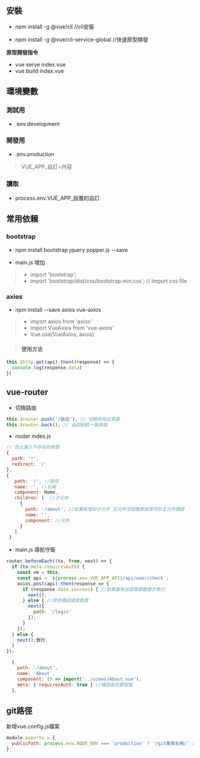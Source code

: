 
安裝
---
- npm install -g @vue/cli  //cli安裝

- npm install -g @vue/cli-service-global  //快速原型開發

**原型開發指令**
- vue serve index.vue
- vue build index.vue

環境變數
---
### 測試用  
- .env.development  
### 開發用
- .env.production  
> VUE_APP_自訂=內容
### 讀取
- process.env.VUE_APP_設置的自訂

常用依賴
---
### bootstrap
- npm install bootstrap jquery popper.js --save 

- main.js 增加 
> - import 'bootstrap';
> - import 'bootstrap/dist/css/bootstrap.min.css'; // Import css file


### axios

- npm install --save axios vue-axios

> - import axios from 'axios'
> - import VueAxios from 'vue-axios'
> - Vue.use(VueAxios, axios)

> #### 使用方法
```js
this.$http.get(api).then((response) => {
  console.log(response.data)
})
```


vue-router
---

- 切換路由
```js
this.$router.push('/路徑'); // 切換到指定頁面
this.$router.back(); // 返回到前一個頁面
```



- router index.js
```js
// 防止進入不存在的頁面
{
  path: '*',
  redirect: '/'
},
{
   path: '/', //路徑
   name: '', //名稱
   component: Home,
   children: [  //子元件
     {
       path: '/about', //如果有增加子元件 主元件沒設置那就等同於主元件預設 
       name: '', 
       component: //元件
     }
   ]
 }

```

- main.js 導航守衛
```js
router.beforeEach((to, from, next) => {
  if (to.meta.requiresAuth) {
    const vm = this;
    const api = `${process.env.VUE_APP_API}/api/user/check`;
    axios.post(api).then(response => {
      if (response.data.success) { //如果面有加這個需驗證才放行
        next();
      } else { //其他導回填寫頁面
        next({
          path: '/login' 
        });
      }
    });
  } else {
    next();放行
  }
});

  {
    path: '/about',
    name: 'About',
    component: () => import('../views/About.vue'),
    meta: { requiresAuth: true } //確認是否要阻擋
  },
  ```


git路徑
---
新增vue.config.js檔案
```js
module.exports = {
  publicPath: process.env.NODE_ENV === 'production' ? '/git專案名稱/' : '/'
};
```

